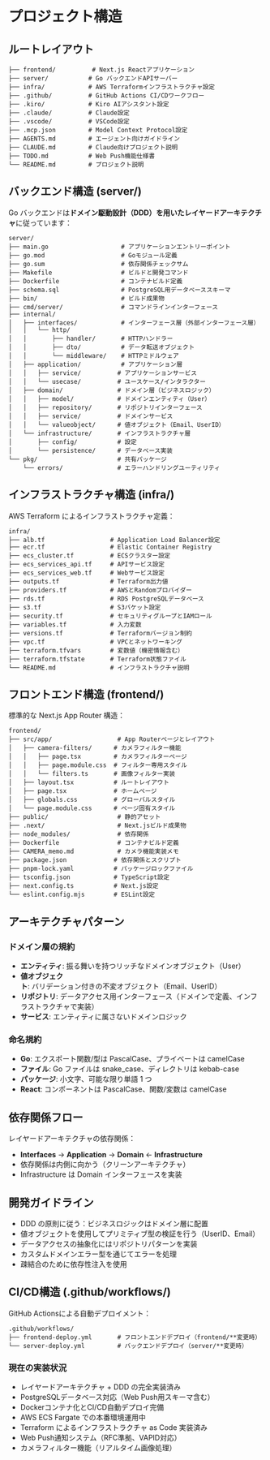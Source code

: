 # プロジェクト構造

## ルートレイアウト

```
├── frontend/          # Next.js Reactアプリケーション
├── server/           # Go バックエンドAPIサーバー
├── infra/            # AWS Terraformインフラストラクチャ設定
├── .github/          # GitHub Actions CI/CDワークフロー
├── .kiro/            # Kiro AIアシスタント設定
├── .claude/          # Claude設定
├── .vscode/          # VSCode設定
├── .mcp.json         # Model Context Protocol設定
├── AGENTS.md         # エージェント向けガイドライン
├── CLAUDE.md         # Claude向けプロジェクト説明
├── TODO.md           # Web Push機能仕様書
└── README.md         # プロジェクト説明
```

## バックエンド構造 (server/)

Go バックエンドは**ドメイン駆動設計（DDD）**を用いた**レイヤードアーキテクチャ**に従っています：

```
server/
├── main.go                    # アプリケーションエントリーポイント
├── go.mod                     # Goモジュール定義
├── go.sum                     # 依存関係チェックサム
├── Makefile                   # ビルドと開発コマンド
├── Dockerfile                 # コンテナビルド定義
├── schema.sql                 # PostgreSQL用データベーススキーマ
├── bin/                       # ビルド成果物
├── cmd/server/                # コマンドラインインターフェース
├── internal/
│   ├── interfaces/            # インターフェース層（外部インターフェース層）
│   │   └── http/
│   │       ├── handler/       # HTTPハンドラー
│   │       ├── dto/           # データ転送オブジェクト
│   │       └── middleware/    # HTTPミドルウェア
│   ├── application/           # アプリケーション層
│   │   ├── service/          # アプリケーションサービス
│   │   └── usecase/          # ユースケース/インタラクター
│   ├── domain/               # ドメイン層（ビジネスロジック）
│   │   ├── model/            # ドメインエンティティ（User）
│   │   ├── repository/       # リポジトリインターフェース
│   │   ├── service/          # ドメインサービス
│   │   └── valueobject/      # 値オブジェクト（Email、UserID）
│   └── infrastructure/       # インフラストラクチャ層
│       ├── config/           # 設定
│       └── persistence/      # データベース実装
└── pkg/                      # 共有パッケージ
    └── errors/               # エラーハンドリングユーティリティ
```

## インフラストラクチャ構造 (infra/)

AWS Terraform によるインフラストラクチャ定義：

```
infra/
├── alb.tf                  # Application Load Balancer設定
├── ecr.tf                  # Elastic Container Registry
├── ecs_cluster.tf          # ECSクラスター設定
├── ecs_services_api.tf     # APIサービス設定
├── ecs_services_web.tf     # Webサービス設定
├── outputs.tf              # Terraform出力値
├── providers.tf            # AWSとRandomプロバイダー
├── rds.tf                  # RDS PostgreSQLデータベース
├── s3.tf                   # S3バケット設定
├── security.tf             # セキュリティグループとIAMロール
├── variables.tf            # 入力変数
├── versions.tf             # Terraformバージョン制約
├── vpc.tf                  # VPCとネットワーキング
├── terraform.tfvars        # 変数値（機密情報含む）
├── terraform.tfstate       # Terraform状態ファイル
└── README.md               # インフラストラクチャ説明
```

## フロントエンド構造 (frontend/)

標準的な Next.js App Router 構造：

```
frontend/
├── src/app/                  # App Routerページとレイアウト
│   ├── camera-filters/      # カメラフィルター機能
│   │   ├── page.tsx         # カメラフィルターページ
│   │   ├── page.module.css  # フィルター専用スタイル
│   │   └── filters.ts       # 画像フィルター実装
│   ├── layout.tsx           # ルートレイアウト
│   ├── page.tsx             # ホームページ
│   ├── globals.css          # グローバルスタイル
│   └── page.module.css      # ページ固有スタイル
├── public/                   # 静的アセット
├── .next/                    # Next.jsビルド成果物
├── node_modules/             # 依存関係
├── Dockerfile                # コンテナビルド定義
├── CAMERA_memo.md            # カメラ機能実装メモ
├── package.json             # 依存関係とスクリプト
├── pnpm-lock.yaml           # パッケージロックファイル
├── tsconfig.json            # TypeScript設定
├── next.config.ts           # Next.js設定
└── eslint.config.mjs        # ESLint設定
```

## アーキテクチャパターン

### ドメイン層の規約

- **エンティティ**: 振る舞いを持つリッチなドメインオブジェクト（User）
- **値オブジェクト**: バリデーション付きの不変オブジェクト（Email、UserID）
- **リポジトリ**: データアクセス用インターフェース（ドメインで定義、インフラストラクチャで実装）
- **サービス**: エンティティに属さないドメインロジック

### 命名規約

- **Go**: エクスポート関数/型は PascalCase、プライベートは camelCase
- **ファイル**: Go ファイルは snake_case、ディレクトリは kebab-case
- **パッケージ**: 小文字、可能な限り単語 1 つ
- **React**: コンポーネントは PascalCase、関数/変数は camelCase

## 依存関係フロー

レイヤードアーキテクチャの依存関係：

- **Interfaces** → **Application** → **Domain** ← **Infrastructure**
- 依存関係は内側に向かう（クリーンアーキテクチャ）
- Infrastructure は Domain インターフェースを実装

## 開発ガイドライン

- DDD の原則に従う：ビジネスロジックはドメイン層に配置
- 値オブジェクトを使用してプリミティブ型の検証を行う（UserID、Email）
- データアクセスの抽象化にはリポジトリパターンを実装
- カスタムドメインエラー型を通じてエラーを処理
- 疎結合のために依存性注入を使用

## CI/CD構造 (.github/workflows/)

GitHub Actionsによる自動デプロイメント：

```
.github/workflows/
├── frontend-deploy.yml       # フロントエンドデプロイ（frontend/**変更時）
└── server-deploy.yml         # バックエンドデプロイ（server/**変更時）
```

### 現在の実装状況

- レイヤードアーキテクチャ + DDD の完全実装済み
- PostgreSQLデータベース対応（Web Push用スキーマ含む）
- Dockerコンテナ化とCI/CD自動デプロイ完備
- AWS ECS Fargate での本番環境運用中
- Terraform によるインフラストラクチャ as Code 実装済み
- Web Push通知システム（RFC準拠、VAPID対応）
- カメラフィルター機能（リアルタイム画像処理）

